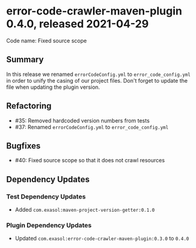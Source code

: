 # error-code-crawler-maven-plugin 0.4.0, released 2021-04-29

Code name: Fixed source scope

## Summary

In this release we renamed `errorCodeConfig.yml` to `error_code_config.yml` in order to unify the casing of our project files. Don't forget to update the file when updating the plugin version.

## Refactoring

* #35: Removed hardcoded version numbers from tests
* #37: Renamed `errorCodeConfig.yml` to `error_code_config.yml`

## Bugfixes

* #40: Fixed source scope so that it does not crawl resources

## Dependency Updates

### Test Dependency Updates

* Added `com.exasol:maven-project-version-getter:0.1.0`

### Plugin Dependency Updates

* Updated `com.exasol:error-code-crawler-maven-plugin:0.3.0` to `0.4.0`
